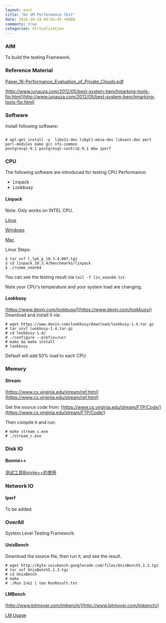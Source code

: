 ```yaml
---
layout: post
title: "On VM Performance Test"
date: 2015-10-19 09:54:45 +0800
comments: true
categories: Virtualization
---
```

### AIM
To build the testing Framework.   

### Reference Material
[Paper_16-Performance_Evaluation_of_Private_Clouds.pdf](http://thesai.org/Downloads/Volume5No5/Paper_16-Performance_Evaluation_of_Private_Clouds.pdf)   

[http://www.junauza.com/2012/05/best-system-benchmarking-tools-for.html](http://www.junauza.com/2012/05/best-system-benchmarking-tools-for.html)   

### Software
Install following software:    

```

# apt-get install -y  libx11-dev libgl1-mesa-dev libxext-dev perl perl-modules make gcc nfs-common
postgresql-9.1 postgresql-contrib-9.1 mbw iperf
```


### CPU
The following software are introduced for testing CPU Performance:
* Linpack
* Lookbusy

#### Linpack
Note: Only works on INTEL CPU.    

[Linux](http://registrationcenter-download.intel.com/akdlm/irc_nas/2169/l_lpk_p_10.3.4.007.tgz)

[Windows](http://registrationcenter-download.intel.com/akdlm/irc_nas/2169/w_lpk_p_10.3.4.007.zip)    

[Mac](http://registrationcenter-download.intel.com/akdlm/irc_nas/2169/m_lpk_p_10.3.4.007.tgz)    

Linux Steps:    

```
$ tar xvf l_lpk_p_10.3.4.007.tgz
$ cd linpack_10.3.4/benchmarks/linpack
$ ./runme_xeon64
```

You can see the testing result via `tail -f lin_xeon64.txt`.     

Note your CPU's temperature and your system load are changing.    

#### Lookbusy
[https://www.devin.com/lookbusy/](https://www.devin.com/lookbusy/)    
Download and install it via:    

```
# wget https://www.devin.com/lookbusy/download/lookbusy-1.4.tar.gz
# tar xzvf lookbusy-1.4.tar.gz
# cd lookbusy-1.4/
# ./configure --prefix=/usr
# make && make install
# lookbusy
```
Default will add 50% load to each CPU.   

####  

### Memory
#### Stream
[https://www.cs.virginia.edu/stream/ref.html](https://www.cs.virginia.edu/stream/ref.html)   

Get the source code from:
[https://www.cs.virginia.edu/stream/FTP/Code/](https://www.cs.virginia.edu/stream/FTP/Code/)    

Then compile it and run:    

```
# make stream_c.exe
# ./stream_c.exe
```

### Disk IO
#### Bonnie++
[测试工具Bonnie++的使用](http://blog.csdn.net/choice_jj/article/details/8026130)    

### Network IO
#### Iperf
To be added.   

### OverAll
System Level Testing Framework.   
#### UnixBench
Download the source file, then run it, and see the result.   

```
# wget http://byte-unixbench.googlecode.com/files/UnixBench5.1.3.tgz
# tar xvf UnixBench5.1.3.tgz
# cd UnixBench
# make
# ./Run 2>&1 | tee RunResult.txt
```
#### LMBench
[http://www.bitmover.com/lmbench/](http://www.bitmover.com/lmbench/)  

[LM Usage](http://blog.csdn.net/dianhuiren/article/details/7331777)   

 

